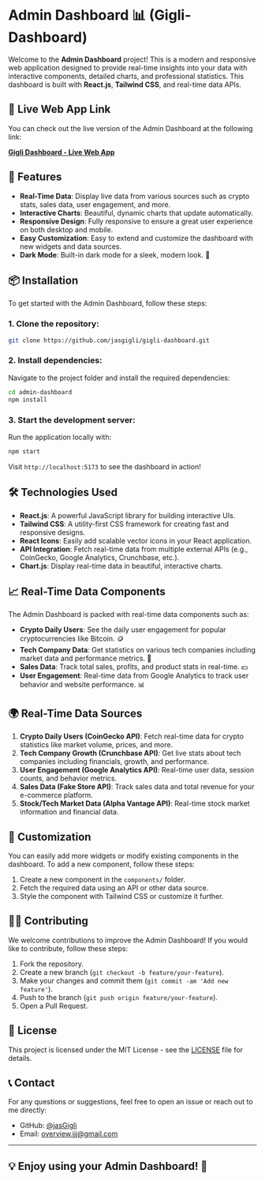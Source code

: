 # Admin Dashboard 📊 (Gigli-Dashboard)

Welcome to the **Admin Dashboard** project! This is a modern and responsive web application designed to provide real-time insights into your data with interactive components, detailed charts, and professional statistics. This dashboard is built with **React.js**, **Tailwind CSS**, and real-time data APIs.

## 🚀 Live Web App Link

You can check out the live version of the Admin Dashboard at the following link:

[**Gigli Dashboard - Live Web App**](https://gigli-dashboard.vercel.app)

## 🚀 Features

- **Real-Time Data**: Display live data from various sources such as crypto stats, sales data, user engagement, and more.
- **Interactive Charts**: Beautiful, dynamic charts that update automatically.
- **Responsive Design**: Fully responsive to ensure a great user experience on both desktop and mobile.
- **Easy Customization**: Easy to extend and customize the dashboard with new widgets and data sources.
- **Dark Mode**: Built-in dark mode for a sleek, modern look. 🌙

## 📦 Installation

To get started with the Admin Dashboard, follow these steps:

### 1. Clone the repository:

```bash
git clone https://github.com/jasgigli/gigli-dashboard.git
```

### 2. Install dependencies:

Navigate to the project folder and install the required dependencies:

```bash
cd admin-dashboard
npm install
```

### 3. Start the development server:

Run the application locally with:

```bash
npm start
```

Visit `http://localhost:5173` to see the dashboard in action!

## 🛠️ Technologies Used

- **React.js**: A powerful JavaScript library for building interactive UIs.
- **Tailwind CSS**: A utility-first CSS framework for creating fast and responsive designs.
- **React Icons**: Easily add scalable vector icons in your React application.
- **API Integration**: Fetch real-time data from multiple external APIs (e.g., CoinGecko, Google Analytics, Crunchbase, etc.).
- **Chart.js**: Display real-time data in beautiful, interactive charts.

## 📈 Real-Time Data Components

The Admin Dashboard is packed with real-time data components such as:

- **Crypto Daily Users**: See the daily user engagement for popular cryptocurrencies like Bitcoin. 🪙
- **Tech Company Data**: Get statistics on various tech companies including market data and performance metrics. 💼
- **Sales Data**: Track total sales, profits, and product stats in real-time. 💵
- **User Engagement**: Real-time data from Google Analytics to track user behavior and website performance. 📊

## 🌍 Real-Time Data Sources

1. **Crypto Daily Users (CoinGecko API)**: Fetch real-time data for crypto statistics like market volume, prices, and more.
2. **Tech Company Growth (Crunchbase API)**: Get live stats about tech companies including financials, growth, and performance.
3. **User Engagement (Google Analytics API)**: Real-time user data, session counts, and behavior metrics.
4. **Sales Data (Fake Store API)**: Track sales data and total revenue for your e-commerce platform.
5. **Stock/Tech Market Data (Alpha Vantage API)**: Real-time stock market information and financial data.

## 🎨 Customization

You can easily add more widgets or modify existing components in the dashboard. To add a new component, follow these steps:

1. Create a new component in the `components/` folder.
2. Fetch the required data using an API or other data source.
3. Style the component with Tailwind CSS or customize it further.

## 🧑‍💻 Contributing

We welcome contributions to improve the Admin Dashboard! If you would like to contribute, follow these steps:

1. Fork the repository.
2. Create a new branch (`git checkout -b feature/your-feature`).
3. Make your changes and commit them (`git commit -am 'Add new feature'`).
4. Push to the branch (`git push origin feature/your-feature`).
5. Open a Pull Request.

## 🤝 License

This project is licensed under the MIT License - see the [LICENSE](LICENSE) file for details.

## 📞 Contact

For any questions or suggestions, feel free to open an issue or reach out to me directly:

- GitHub: [@jasGigli](https://github.com/jasgigli)
- Email: overview.jjj@gmail.com

---

## 💡 Enjoy using your **Admin Dashboard**! 🎉

